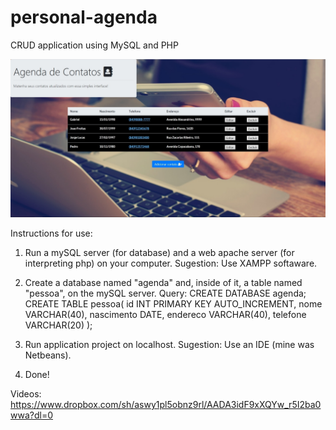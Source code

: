# personal-agenda
CRUD application using MySQL and PHP

![Screenshot](personalAgenda.jpg)

Instructions for use:

1) Run a mySQL server (for database) and a web apache server (for interpreting php) on your computer.
Sugestion: Use XAMPP softaware.

2) Create a database named "agenda" and, inside of it, a table named "pessoa", on the mySQL server.
Query:
CREATE DATABASE agenda;
CREATE TABLE pessoa(
  id INT PRIMARY KEY AUTO_INCREMENT,
  nome VARCHAR(40),
  nascimento DATE,
  endereco VARCHAR(40),
  telefone VARCHAR(20)
);

3) Run application project on localhost.
Sugestion: Use an IDE (mine was Netbeans).

4) Done!

Videos: https://www.dropbox.com/sh/aswy1pl5obnz9rl/AADA3idF9xXQYw_r5I2ba0wwa?dl=0
